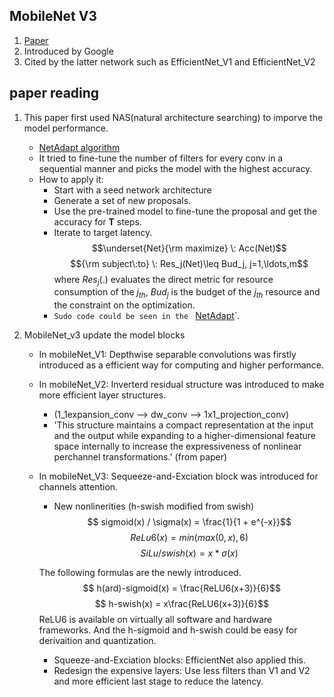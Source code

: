 ## MobileNet V3
1. [Paper](https://arxiv.org/pdf/1905.02244.pdf)
2. Introduced by Google
3. Cited by the latter network such as EfficientNet_V1 and EfficientNet_V2

## paper reading
1. This paper first used NAS(natural architecture searching) to imporve the model performance.
    - [NetAdapt algorithm](https://arxiv.org/pdf/1804.03230.pdf)
    - It tried to fine-tune the number of filters for every conv in a sequential manner and picks the model with the highest accuracy.
    - How to apply it:
        * Start with a seed network architecture
        * Generate a set of new proposals. 
        * Use the pre-trained model to fine-tune the proposal and get the accuracy for **T** steps.
        * Iterate to target latency.
        $$\underset{Net}{\rm maximize} \: Acc(Net)$$
        $${\rm subject\:to} \: Res_j(Net)\leq Bud_j, j=1,\ldots,m$$
        where $Res_j(.)$ evaluates the direct metric for resource consumption of the $j_{th}$, $Bud_j$ is the budget of the $j_{th}$ resource and the constraint on the optimization.
        * `Sudo code could be seen in the `  [NetAdapt](https://arxiv.org/pdf/1804.03230.pdf)`.

2. MobileNet_v3 update the model blocks 
    
    - In mobileNet_V1: Depthwise separable convolutions was firstly introduced as a efficient way for computing and higher performance.
    
    - In mobileNet_V2: Inverterd residual structure was introduced to make more efficient layer structures.
        * (1_1expansion_conv --> dw_conv --> 1x1_projection_conv)
        * 'This structure maintains a compact representation at the input and the output while expanding to a higher-dimensional feature space internally to increase the expressiveness of nonlinear perchannel transformations.' (from paper)
    
    - In mobileNet_V3: Sequeeze-and-Exciation block was introduced for channels attention.
        * New nonlinerities (h-swish modified from swish)
         $$ sigmoid(x) / \sigma(x) = \frac{1}{1 + e^{-x}}$$
         $$ ReLu6(x) = min(max(0,x),6)$$
         $$ SiLu/swish(x) = x * \sigma(x)$$

         The following formulas are the newly introduced.
         $$ h(ard)-sigmoid(x) = \frac{ReLU6(x+3)}{6}$$ 
         $$ h-swish(x) = x\frac{ReLU6(x+3)}{6}$$ 
        ReLU6 is available on virtually all software and hardware frameworks. And the h-sigmoid and h-swish could be easy for derivaition and quantization.
        * Squeeze-and-Exciation blocks: EfficientNet also applied this.
        * Redesign the expensive layers: Use less filters than V1 and V2 and more efficient last stage to reduce the latency.